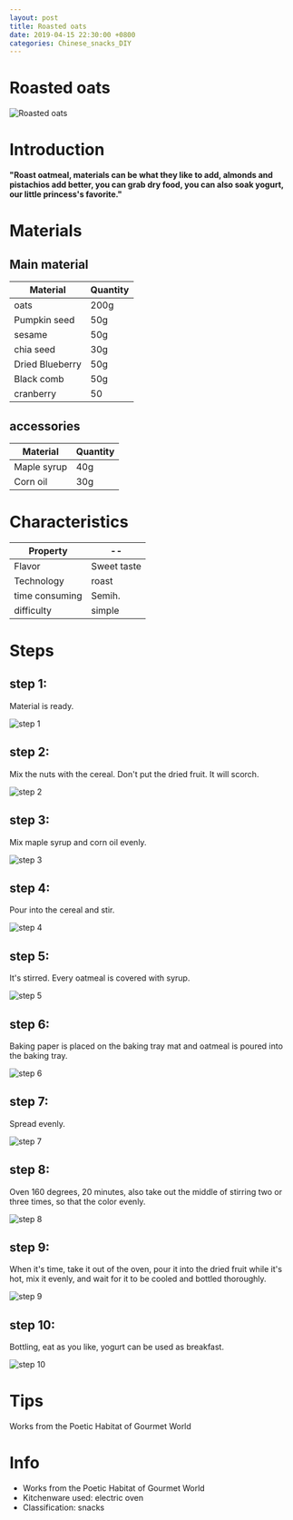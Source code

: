 ```yaml
---
layout: post
title: Roasted oats
date: 2019-04-15 22:30:00 +0800
categories: Chinese_snacks_DIY
---
```


# Roasted oats

![Roasted oats]({{site.baseurl}}/img/406411/406411.jpg)

# Introduction

**"Roast oatmeal, materials can be what they like to add, almonds and pistachios add better, you can grab dry food, you can also soak yogurt, our little princess's favorite."**

# Materials


## Main material

Material|Quantity
--|--
oats|200g
Pumpkin seed|50g
sesame|50g
chia seed|30g
Dried Blueberry|50g
Black comb|50g
cranberry|50

## accessories

Material|Quantity
--|--
Maple syrup|40g
Corn oil|30g

# Characteristics

Property|--
--|--
Flavor|Sweet taste
Technology|roast
time consuming|Semih.
difficulty|simple

# Steps

## step 1:

Material is ready.

![step 1]({{site.baseurl}}/img/406411/1.jpg)

## step 2:

Mix the nuts with the cereal. Don't put the dried fruit. It will scorch.

![step 2]({{site.baseurl}}/img/406411/2.jpg)

## step 3:

Mix maple syrup and corn oil evenly.

![step 3]({{site.baseurl}}/img/406411/3.jpg)

## step 4:

Pour into the cereal and stir.

![step 4]({{site.baseurl}}/img/406411/4.jpg)

## step 5:

It's stirred. Every oatmeal is covered with syrup.

![step 5]({{site.baseurl}}/img/406411/5.jpg)

## step 6:

Baking paper is placed on the baking tray mat and oatmeal is poured into the baking tray.

![step 6]({{site.baseurl}}/img/406411/6.jpg)

## step 7:

Spread evenly.

![step 7]({{site.baseurl}}/img/406411/7.jpg)

## step 8:

Oven 160 degrees, 20 minutes, also take out the middle of stirring two or three times, so that the color evenly.

![step 8]({{site.baseurl}}/img/406411/8.jpg)

## step 9:

When it's time, take it out of the oven, pour it into the dried fruit while it's hot, mix it evenly, and wait for it to be cooled and bottled thoroughly.

![step 9]({{site.baseurl}}/img/406411/9.jpg)

## step 10:

Bottling, eat as you like, yogurt can be used as breakfast.

![step 10]({{site.baseurl}}/img/406411/10.jpg)

# Tips

Works from the Poetic Habitat of Gourmet World

# Info

- Works from the Poetic Habitat of Gourmet World
- Kitchenware used: electric oven
- Classification: snacks